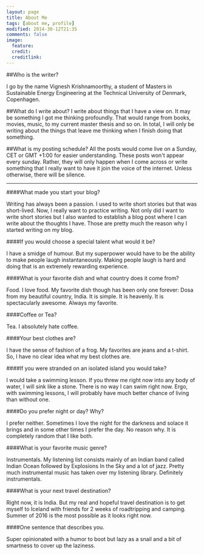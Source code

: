 ```yaml
---
layout: page
title: About Me
tags: [about me, profile]
modified: 2014-30-12T21:35
comments: false
image:
  feature:
  credit:
  creditlink:
---
```


##Who is the writer?

I go by the name Vignesh Krishnamoorthy, a student of Masters in Sustainable Energy Engineering at the Technical University of Denmark, Copenhagen.

##What do I write about?
I write about things that I have a view on. It may be something I got me thinking profoundly. That would range from books, movies, music, to my current master thesis and so on. In total, I will only be writing about the things that leave me thinking when I finish doing that something.

##What is my posting schedule?
All the posts would come live on a Sunday, CET or GMT +1:00 for easier understanding. These posts won't appear every sunday. Rather, they will only happen when I come across or write something that I really want to have it join the voice of the internet. Unless otherwise, there will be silence.

<hr>

####What made you start your blog?

Writing has always been a passion. I used to write short stories but that was short-lived. Now, I really want to practice writing. Not only did I want to write short stories but I also wanted to establish a blog post where I can write about the thoughts I have. Those are pretty much the reason why I started writing on my blog.

####If you would choose a special talent what would it be?

I have a smidge of humour. But my superpower would have to be the ability to make people laugh instantaneously. Making people laugh is hard and doing that is an extremely rewarding experience.

####What is your favorite dish and what country does it come from?

Food. I love food. My favorite dish though has been only one forever: Dosa from my beautiful country, India. It is simple. It is heavenly. It is spectacularly awesome. Always my favorite.

####Coffee or Tea?

Tea. I absolutely hate coffee.

####Your best clothes are?

I have the sense of fashion of a frog. My favorites are jeans and a t-shirt. So, I have no clear idea what my best clothes are.

####If you were stranded on an isolated island you would take?

I would take a swimming lesson. If you threw me right now into any body of water, I will sink like a stone. There is no way I can swim right now. Ergo, with swimming lessons, I will probably have much better chance of living than without one.

####Do you prefer night or day? Why?

I prefer neither. Sometimes I love the night for the darkness and solace it brings and in some other times I prefer the day. No reason why. It is completely random that I like both.

####What is your favorite music genre?

Instrumentals. My listening list consists mainly of an Indian band called Indian Ocean followed by Explosions In the Sky and a lot of jazz. Pretty much instrumental music has taken over my listening library. Definitely instrumentals.

####What is your next travel destination?

Right now, it is India. But my real and hopeful travel destination is to get myself to Iceland with friends for 2 weeks of roadtripping and camping. Summer of 2016 is the most possible as it looks right now.

####One sentence that describes you.

Super opinionated with a humor to boot but lazy as a snail and a bit of smartness to cover up the laziness.
